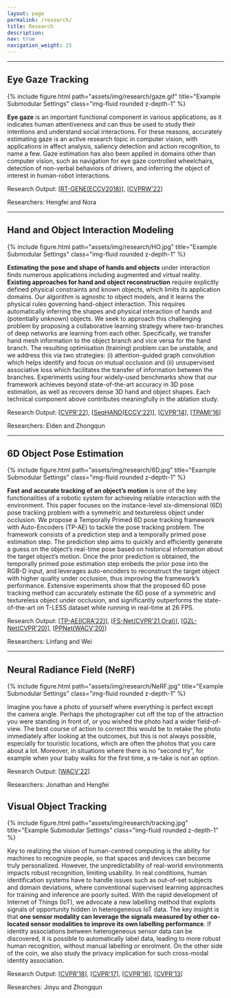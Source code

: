 ```yaml
---
layout: page
permalink: /research/
title: Research
description:
nav: true
navigation_weight: 15
---
```

            
---
## **Eye Gaze Tracking**


<div class="row justify-content-sm-center">
    <div class="col-sm mt-3 mt-md-0">
        {% include figure.html path="assets/img/research/gaze.gif" title="Example Submodular Settings" class="img-fluid rounded z-depth-1" %}
    </div>
</div>


**Eye gaze** is an important functional component in various applications, as it
indicates human attentiveness and can thus be used to study their intentions
and understand social interactions. For these reasons, accurately estimating
gaze is an active research topic in computer vision, with applications in affect
analysis, saliency detection and action recognition, to name
a few. Gaze estimation has also been applied in domains other than computer
vision, such as navigation for eye gaze controlled wheelchairs, detection
of non-verbal behaviors of drivers, and inferring the object of interest in
human-robot interactions.

Research Output: [<a href="https://openaccess.thecvf.com/content_ECCV_2018/papers/Tobias_Fischer_RT-GENE_Real-Time_Eye_ECCV_2018_paper.pdf">RT-GENE(ECCV2018)</a>], [<a href="">CVPRW'22</a>]

Researchers: Hengfei and Nora

---
## **Hand and Object Interaction Modeling**

<div class="row justify-content-sm-center">
    <div class="col-sm mt-3 mt-md-0">
        {% include figure.html path="assets/img/research/HO.jpg" title="Example Submodular Settings" class="img-fluid rounded z-depth-1" %}
    </div>
</div>
<!-- <div class="caption">
    Example Submodular Settings
</div> -->

**Estimating the pose and shape of hands and objects** under interaction finds numerous applications including augmented and virtual reality. **Existing approaches for hand and object reconstruction** require explicitly defined physical
constraints and known objects, which limits its application
domains. Our algorithm is agnostic to object models, and it
learns the physical rules governing hand-object interaction.
This requires automatically inferring the shapes and physical interaction of hands and (potentially unknown) objects.
We seek to approach this challenging problem by proposing a collaborative learning strategy where two-branches
of deep networks are learning from each other. Specifically,
we transfer hand mesh information to the object branch
and vice versa for the hand branch. The resulting optimisation (training) problem can be unstable, and we address
this via two strategies: (i) attention-guided graph convolution which helps identify and focus on mutual occlusion
and (ii) unsupervised associative loss which facilitates the
transfer of information between the branches. Experiments
using four widely-used benchmarks show that our framework achieves beyond state-of-the-art accuracy in 3D pose
estimation, as well as recovers dense 3D hand and object
shapes. Each technical component above contributes meaningfully in the ablation study.

Research Output: [<a href="https://arxiv.org/pdf/2204.13062.pdf">CVPR'22</a>], [<a href="https://arxiv.org/abs/2007.05168">SeqHAND(ECCV'22)</a>], [<a href="http://www.iis.ee.ic.ac.uk/~dtang/cvpr_14.pdf">CVPR'14</a>], [<a href="https://hyungjinchang.files.wordpress.com/2015/03/latentregressionforest_tpami.pdf">TPAMI'16</a>]

Researchers: Elden and Zhongqun

---
## **6D Object Pose Estimation**

<div class="row justify-content-sm-center">
    <div class="col-sm mt-3 mt-md-0">
        {% include figure.html path="assets/img/research/6D.jpg" title="Example Submodular Settings" class="img-fluid rounded z-depth-1" %}
    </div>
</div>

**Fast and accurate tracking of an object’s motion**
is one of the key functionalities of a robotic system for achieving
reliable interaction with the environment. This paper focuses on
the instance-level six-dimensional (6D) pose tracking problem
with a symmetric and textureless object under occlusion. We
propose a Temporally Primed 6D pose tracking framework with
Auto-Encoders (TP-AE) to tackle the pose tracking problem.
The framework consists of a prediction step and a temporally
primed pose estimation step. The prediction step aims to quickly
and efficiently generate a guess on the object’s real-time pose
based on historical information about the target object’s motion.
Once the prior prediction is obtained, the temporally primed
pose estimation step embeds the prior pose into the RGB-D
input, and leverages auto-encoders to reconstruct the target
object with higher quality under occlusion, thus improving the
framework’s performance. Extensive experiments show that the
proposed 6D pose tracking method can accurately estimate the
6D pose of a symmetric and textureless object under occlusion,
and significantly outperforms the state-of-the-art on T-LESS
dataset while running in real-time at 26 FPS.

Research Output: [<a href="http://pure-oai.bham.ac.uk/ws/portalfiles/portal/164770788/_ICRA_TP_AE_6D_Object_Tracking.pdf">TP-AE(ICRA'22)</a>], [<a href="http://openaccess.thecvf.com/content/CVPR2021/papers/Chen_FS-Net_Fast_Shape-Based_Network_for_Category-Level_6D_Object_Pose_Estimation_CVPR_2021_paper.pdf">FS-Net(CVPR'21 Oral)</a>], [<a href="http://openaccess.thecvf.com/content_CVPR_2020/papers/Chen_G2L-Net_Global_to_Local_Network_for_Real-Time_6D_Pose_Estimation_CVPR_2020_paper.pdf">G2L-Net(CVPR'20)</a>], [<a href="http://openaccess.thecvf.com/content_WACV_2020/papers/Chen_PonitPoseNet_Point_Pose_Network_for_Robust_6D_Object_Pose_Estimation_WACV_2020_paper.pdf">PPNet(WACV'20)</a>]

Researchers: Linfang and Wei

---
## **Neural Radiance Field (NeRF)**

<div class="row justify-content-sm-center">
    <div class="col-sm mt-3 mt-md-0">
        {% include figure.html path="assets/img/research/NeRF.jpg" title="Example Submodular Settings" class="img-fluid rounded z-depth-1" %}
    </div>
</div>

Imagine you have a photo of yourself where everything
is perfect except the camera angle. Perhaps the photographer cut off the top of the attraction you were standing in
front of, or you wished the photo had a wider field-of-view.
The best course of action to correct this would be to retake the photo immediately after looking at the outcomes,
but this is not always possible, especially for touristic locations, which are often the photos that you care about a lot.
Moreover, in situations where there is no “second try”, for
example when your baby walks for the first time, a re-take
is not an option.

Research Output: [<a href="https://openaccess.thecvf.com/content/WACV2022/papers/Freer_Novel-View_Synthesis_of_Human_Tourist_Photos_WACV_2022_paper.pdf">WACV'22</a>]

Researchers: Jonathan and Hengfei


## **Visual Object Tracking**

<div class="row justify-content-sm-center">
    <div class="col-sm mt-3 mt-md-0">
        {% include figure.html path="assets/img/research/tracking.jpg" title="Example Submodular Settings" class="img-fluid rounded z-depth-1" %}
    </div>
</div>

Key to realizing the vision of human-centred computing is the ability for machines to recognize people, so that spaces and devices can become truly personalized. However, the unpredictability of real-world environments impacts robust recognition, limiting usability. In real conditions, human identification systems have to handle issues such as out-of-set subjects and domain deviations, where conventional supervised learning approaches for training and inference are poorly suited. With the rapid development of Internet of Things (IoT), we advocate a new labelling method that exploits signals of opportunity hidden in heterogeneous IoT data. The key insight is that **one sensor modality can leverage the signals measured by other co-located sensor modalities to improve its own labelling performance**. If identity associations between heterogeneous sensor data can be discovered, it is possible to automatically label data, leading to more robust human recognition, without manual labelling or enrolment. On the other side of the coin, we also study the privacy implication for such cross-modal identity association.

Research Output: [<a href="https://hyungjinchang.files.wordpress.com/2018/03/cvpr2018-traca-preprint.pdf">CVPR'18</a>], [<a href="https://hyungjinchang.files.wordpress.com/2015/03/attentional-correlation-filter-network-for-adaptive-visual-tracking.pdf">CVPR'17</a>], [<a href="https://hyungjinchang.files.wordpress.com/2015/03/cvpr2016-visualtracking.pdf">CVPR'16</a>], [<a href="">CVPR'13</a>]

Researches: Jinyu and Zhongqun